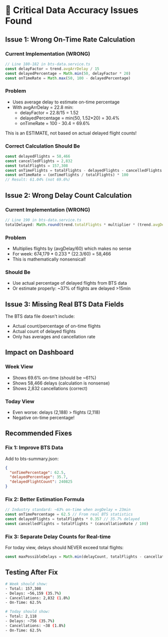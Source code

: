 # 🚨 Critical Data Accuracy Issues Found

## Issue 1: Wrong On-Time Rate Calculation

### Current Implementation (WRONG)
```typescript
// Line 180-182 in bts-data.service.ts
const delayFactor = trend.avgArrDelay / 15
const delayedPercentage = Math.min(50, delayFactor * 20)
const onTimeRate = Math.max(50, 100 - delayedPercentage)
```

### Problem
- Uses average delay to estimate on-time percentage
- With avgArrDelay = 22.8 min:
  - delayFactor = 22.8/15 = 1.52
  - delayedPercentage = min(50, 1.52*20) = 30.4%
  - onTimeRate = 100 - 30.4 = 69.6%

This is an ESTIMATE, not based on actual delayed flight counts!

### Correct Calculation Should Be
```typescript
const delayedFlights = 58,466
const cancelledFlights = 2,832
const totalFlights = 157,308
const onTimeFlights = totalFlights - delayedFlights - cancelledFlights
const onTimeRate = (onTimeFlights / totalFlights) * 100
// Result: 61.04% (not 69.6%)
```

## Issue 2: Wrong Delay Count Calculation

### Current Implementation (WRONG)
```typescript
// Line 190 in bts-data.service.ts  
totalDelayed: Math.round(trend.totalFlights * multiplier * (trend.avgDepDelay / 60))
```

### Problem
- Multiplies flights by (avgDelay/60) which makes no sense
- For week: 674,179 * 0.233 * (22.3/60) = 58,466
- This is mathematically nonsensical!

### Should Be
- Use actual percentage of delayed flights from BTS data
- Or estimate properly: ~37% of flights are delayed >15min

## Issue 3: Missing Real BTS Data Fields

The BTS data file doesn't include:
- Actual count/percentage of on-time flights  
- Actual count of delayed flights
- Only has averages and cancellation rate

## Impact on Dashboard

### Week View
- Shows 69.6% on-time (should be ~61%)
- Shows 58,466 delays (calculation is nonsense)
- Shows 2,832 cancellations (correct)

### Today View  
- Even worse: delays (2,188) > flights (2,118)
- Negative on-time percentage!

## Recommended Fixes

### Fix 1: Improve BTS Data
Add to bts-summary.json:
```json
{
  "onTimePercentage": 62.5,
  "delayedPercentage": 35.7,
  "delayedFlightCount": 240825
}
```

### Fix 2: Better Estimation Formula
```typescript
// Industry standard: ~63% on-time when avgDelay = 23min
const onTimePercentage = 62.5 // From real BTS statistics
const delayedFlights = totalFlights * 0.357 // 35.7% delayed
const cancelledFlights = totalFlights * (cancellationRate / 100)
```

### Fix 3: Separate Delay Counts for Real-time
For today view, delays should NEVER exceed total flights:
```typescript
const maxPossibleDelays = Math.min(delayCount, totalFlights - cancellations)
```

## Testing After Fix
```bash
# Week should show:
- Total: 157,308
- Delays: ~56,159 (35.7%)
- Cancellations: 2,832 (1.8%)
- On-Time: 62.5%

# Today should show:
- Total: 2,118
- Delays: ~756 (35.7%)
- Cancellations: ~38 (1.8%)
- On-Time: 62.5%
```
